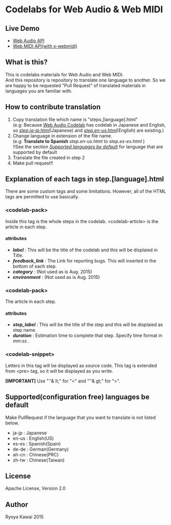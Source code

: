 # Codelabs for Web Audio & Web MIDI

## Live Demo
 - [Web Audio API](http://webmusicdevelopers.appspot.com/codelabs/webaudio/index.html)
 - [Web MIDI API(with x-webmidi)](http://webmusicdevelopers.appspot.com/codelabs/x-webmidi/index.html)

## What is this?
This is codelabs materials for Web Audio and Web MIDI.   
And this repository is repository to translate one language to another.
So we are happy to be requested "Pull Request" of translated materials in languages you are familiar with.

## How to contribute translation
1. Copy translation file which name is "steps.[language].html"  
(e.g: Because [Web Audio Codelab](https://github.com/WebMusicDevelopersJP/codelabs/tree/gh-pages/webaudio) has codelab in Japanese and English, so [_step.ja-jp.html_](https://github.com/WebMusicDevelopersJP/codelabs/blob/gh-pages/webaudio/step.ja-jp.html)(Japanese) and [_step.en-us.html_](https://github.com/WebMusicDevelopersJP/codelabs/blob/gh-pages/webaudio/step.en-us.html)(English) are existing.)
2. Change language in extension of the file name.  
(e.g: **Translate to Spanish** _step.en-us.html_ to _step.es-es.html_ )  
!!See the section *[Supported languages be default](#suportedlang)* for language that are supported by default 
3. Translate the file created in step 2
4. Make pull request!!

## Explanation of each tags in step.[language].html
There are some custom tags and some limitations. However, all of the HTML tags are permitted to use basically.
### &lt;codelab-pack&gt;
Inside this tag is the whole steps in the codelab. &lt;codelab-article&gt; is the article in each step.
#### attributes
 - **_label_** : This will be the title of the codelab and this will be displaied in Title.
 - **_feedback_link_** : The Link for reporting bugs. This will inserted in the bottom of each step.
 - **_category_** : (Not used as is Aug. 2015)
 - **_environment_** : (Not used as is Aug. 2015)
 
### &lt;codelab-pack&gt;
The article in each step.
#### attributes
 - **_step_label_** : This will be the title of the step and this will be displaied as step name.
 - **_duration_** : Estimation time to complete that step. Specify time format in _mm:ss_ .
 
### &lt;codelab-snippet&gt;
Letters in this tag will be displayed as source code. This tag is extended from &lt;pre&gt; tag, so it will be displayed as you write.  

**[IMPORTANT]** Use "''& lt;" for "&lt;" and "''& gt;" for "&gt;".

## <a name="suportedlang"> Supported(configuration free) languages be default
Make PullRequest if the language that you want to translate is not listed below.
 - ja-jp : Japanese
 - en-us : English(US)
 - es-es : Spanish(Spain)
 - de-de : German(Germany)
 - ah-cn : Chinese(PRC)
 - zh-tw : Chinese(Taiwan)


## License
Apache License, Version 2.0


## Author
Ryoya Kawai 2015
 
